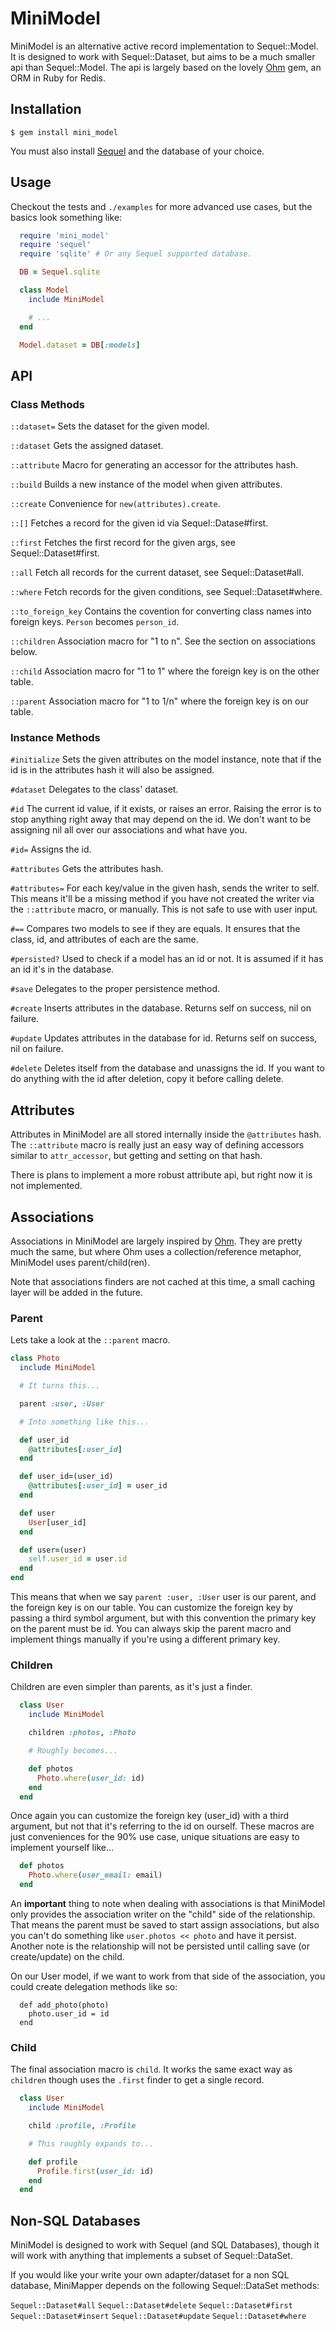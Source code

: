 # MiniModel

MiniModel is an alternative active record implementation to Sequel::Model.
It is designed to work with Sequel::Dataset, but aims to be a much smaller api
than Sequel::Model. The api is largely based on the lovely [Ohm][ohm] gem,
an ORM in Ruby for Redis.

## Installation

`$ gem install mini_model`

You must also install [Sequel][sequel] and the database of your choice.

## Usage

Checkout the tests and `./examples` for more advanced use cases,
but the basics look something like:

```ruby
  require 'mini_model'
  require 'sequel'
  require 'sqlite' # Or any Sequel supported database.

  DB = Sequel.sqlite

  class Model
    include MiniModel

    # ...
  end

  Model.dataset = DB[:models]
```

## API

### Class Methods

`::dataset=` Sets the dataset for the given model.

`::dataset` Gets the assigned dataset.

`::attribute` Macro for generating an accessor for the attributes hash.

`::build` Builds a new instance of the model when given attributes.

`::create` Convenience for `new(attributes).create`.

`::[]` Fetches a record for the given id via Sequel::Datase#first.

`::first` Fetches the first record for the given args, see Sequel::Dataset#first.

`::all` Fetch all records for the current dataset, see Sequel::Dataset#all.

`::where` Fetch records for the given conditions, see Sequel::Dataset#where.

`::to_foreign_key` Contains the covention for converting class names into foreign keys.
`Person` becomes `person_id`.

`::children` Association macro for "1 to n". See the section on associations below.

`::child` Association macro for "1 to 1" where the foreign key is on the other table.

`::parent` Association macro for "1 to 1/n" where the foreign key is on our table.

### Instance Methods

`#initialize` Sets the given attributes on the model instance, note that if the id
is in the attributes hash it will also be assigned.

`#dataset` Delegates to the class' dataset.

`#id` The current id value, if it exists, or raises an error.
Raising the error is to stop anything right away that may depend on the id.
We don't want to be assigning nil all over our associations and what have you.

`#id=` Assigns the id.

`#attributes` Gets the attributes hash.

`#attributes=` For each key/value in the given hash, sends the writer to self.
This means it'll be a missing method if you have not created the writer via the
`::attribute` macro, or manually. This is not safe to use with user input.

`#==` Compares two models to see if they are equals. It ensures that the class,
id, and attributes of each are the same.

`#persisted?` Used to check if a model has an id or not. It is assumed if
it has an id it's in the database.

`#save` Delegates to the proper persistence method.

`#create` Inserts attributes in the database. Returns self on success, nil
on failure.

`#update` Updates attributes in the database for id. Returns self on success,
nil on failure.

`#delete` Deletes itself from the database and unassigns the id. If you want
to do anything with the id after deletion, copy it before calling delete.

## Attributes

Attributes in MiniModel are all stored internally inside the `@attributes` hash.
The `::attribute` macro is really just an easy way of defining accessors
similar to `attr_accessor`, but getting and setting on that hash.

There is plans to implement a more robust attribute api,
but right now it is not implemented.

## Associations

Associations in MiniModel are largely inspired by [Ohm][ohm].
They are pretty much the same, but where Ohm uses a collection/reference metaphor,
MiniModel uses parent/child(ren).

Note that associations finders are not cached at this time, a small caching
layer will be added in the future.

### Parent

Lets take a look at the `::parent` macro.

```ruby
class Photo
  include MiniModel

  # It turns this...

  parent :user, :User

  # Into something like this...

  def user_id
    @attributes[:user_id]
  end

  def user_id=(user_id)
    @attributes[:user_id] = user_id
  end

  def user
    User[user_id]
  end

  def user=(user)
    self.user_id = user.id
  end
end
```

This means that when we say `parent :user, :User` user is our parent, and the foreign
key is on our table. You can customize the foreign key by passing a third symbol argument,
but with this convention the primary key on the parent must be id. You can always
skip the parent macro and implement things manually if you're using a different
primary key.

### Children

Children are even simpler than parents, as it's just a finder.

```ruby
  class User
    include MiniModel

    children :photos, :Photo

    # Roughly becomes...

    def photos
      Photo.where(user_id: id)
    end
  end
```

Once again you can customize the foreign key (user_id) with a third argument,
but not that it's referring to the id on ourself. These macros are just
conveniences for the 90% use case, unique situations are easy to implement
yourself like...

```ruby
  def photos
    Photo.where(user_email: email)
  end
```

An **important** thing to note when dealing with associations is that MiniModel
only provides the association writer on the "child" side of the relationship. That
means the parent must be saved to start assign associations, but also you can't do
something like `user.photos << photo` and have it persist. Another note is the relationship
will not be persisted until calling save (or create/update) on the child.

On our User model, if we want to work from that side of the association, you could
create delegation methods like so:

```
  def add_photo(photo)
    photo.user_id = id
  end
```

### Child

The final association macro is `child`. It works the same exact way as
`children` though uses the `.first` finder to get a single record.

```ruby
  class User
    include MiniModel

    child :profile, :Profile

    # This roughly expands to...

    def profile
      Profile.first(user_id: id)
    end
  end
```

## Non-SQL Databases

MiniModel is designed to work with Sequel (and SQL Databases),
though it will work with anything that implements a subset of Sequel::DataSet.

If you would like your write your own adapter/dataset for a non SQL database,
MiniMapper depends on the following Sequel::DataSet methods:

`Sequel::Dataset#all`
`Sequel::Dataset#delete`
`Sequel::Dataset#first`
`Sequel::Dataset#insert`
`Sequel::Dataset#update`
`Sequel::Dataset#where`

[ohm]: http://github.com/soveran/ohm
[sequel]: https://github.com/jeremyevans/sequel

